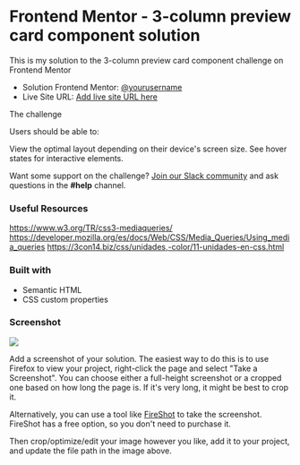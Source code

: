 # Frontend Mentor - 3-column preview card component solution

This is my solution to the 3-column preview card component challenge on Frontend Mentor


- Solution Frontend Mentor: [@yourusername](https://www.frontendmentor.io/profile/yourusername)
- Live Site URL: [Add live site URL here](https://jcjetz.github.io/3-column-preview-card-component/)



The challenge

Users should be able to:

View the optimal layout depending on their device's screen size.
See hover states for interactive elements.

Want some support on the challenge? [Join our Slack community](https://www.frontendmentor.io/slack) and ask questions in the **#help** channel.


### Useful Resources

https://www.w3.org/TR/css3-mediaqueries/
https://developer.mozilla.org/es/docs/Web/CSS/Media_Queries/Using_media_queries
https://3con14.biz/css/unidades,-color/11-unidades-en-css.html



### Built with

- Semantic HTML
- CSS custom properties



### Screenshot 

![](./screenshot.jpg)

Add a screenshot of your solution. The easiest way to do this is to use Firefox to view your project, right-click the page and select "Take a Screenshot". You can choose either a full-height screenshot or a cropped one based on how long the page is. If it's very long, it might be best to crop it.

Alternatively, you can use a tool like [FireShot](https://getfireshot.com/) to take the screenshot. FireShot has a free option, so you don't need to purchase it. 

Then crop/optimize/edit your image however you like, add it to your project, and update the file path in the image above.















